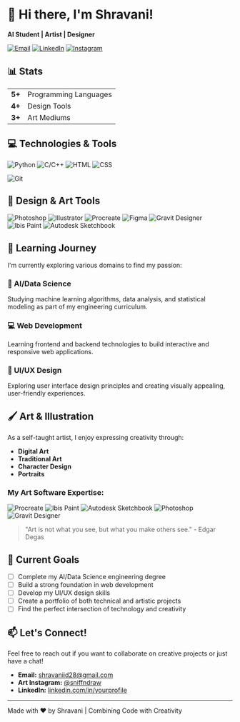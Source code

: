# 👋 Hi there, I'm Shravani!

**AI Student | Artist | Designer**

[![Email](https://img.shields.io/badge/Email-Contact%20Me-blue?style=flat-square&logo=gmail)](mailto:shravaniid28@gmail.com)
[![LinkedIn](https://img.shields.io/badge/LinkedIn-Connect-blue?style=flat-square&logo=linkedin)](https://linkedin.com/in/yourprofile)
[![Instagram](https://img.shields.io/badge/Instagram-@sniffndraw-E4405F?style=flat-square&logo=instagram)](https://instagram.com/sniffndraw)
<!-- [![Art Portfolio](https://img.shields.io/badge/Portfolio-View%20My%20Art-FF713E?style=flat-square&logo=adobe)](#)   -->

## 📊 Stats

| | |
| :--- | :--- |
| **5+** | Programming Languages |
| **4+** | Design Tools |
| **3+** | Art Mediums |

## 💻 Technologies & Tools

![Python](https://img.shields.io/badge/Python-3776AB?style=flat-square&logo=python&logoColor=white)
![C/C++](https://img.shields.io/badge/C/C++-00599C?style=flat-square&logo=c%2B%2B&logoColor=white)
![HTML](https://img.shields.io/badge/HTML-E34F26?style=flat-square&logo=html5&logoColor=white)
![CSS](https://img.shields.io/badge/CSS-1572B6?style=flat-square&logo=css3&logoColor=white)
<!-- ![SQL](https://img.shields.io/badge/SQL-4479A1?style=flat-square&logo=postgresql&logoColor=white) -->
![Git](https://img.shields.io/badge/Git-F05032?style=flat-square&logo=git&logoColor=white)

## 🎨 Design & Art Tools

![Photoshop](https://img.shields.io/badge/Photoshop-31A8FF?style=flat-square&logo=adobephotoshop&logoColor=white)
![Illustrator](https://img.shields.io/badge/Illustrator-FF9A00?style=flat-square&logo=adobeillustrator&logoColor=white)
![Procreate](https://img.shields.io/badge/Procreate-000000?style=flat-square&logo=procreate&logoColor=white)
![Figma](https://img.shields.io/badge/Figma-F24E1E?style=flat-square&logo=figma&logoColor=white)
![Gravit Designer](https://img.shields.io/badge/Gravit_Designer-FF713E?style=flat-square)
![Ibis Paint](https://img.shields.io/badge/Ibis_Paint-FF6B6B?style=flat-square)
![Autodesk Sketchbook](https://img.shields.io/badge/Sketchbook-00C7FF?style=flat-square)

## 🚀 Learning Journey

I'm currently exploring various domains to find my passion:

### 🤖 AI/Data Science
Studying machine learning algorithms, data analysis, and statistical modeling as part of my engineering curriculum.

### 💻 Web Development
Learning frontend and backend technologies to build interactive and responsive web applications.

### 🎨 UI/UX Design
Exploring user interface design principles and creating visually appealing, user-friendly experiences.

## 🖌️ Art & Illustration

As a self-taught artist, I enjoy expressing creativity through:

- **Digital Art**
- **Traditional Art** 
- **Character Design**
- **Portraits**

### My Art Software Expertise:
![Procreate](https://img.shields.io/badge/Procreate-000000?style=flat-square&logo=procreate&logoColor=white)
![Ibis Paint](https://img.shields.io/badge/Ibis_Paint-FF6B6B?style=flat-square)
![Autodesk Sketchbook](https://img.shields.io/badge/Sketchbook-00C7FF?style=flat-square)
![Photoshop](https://img.shields.io/badge/Photoshop-31A8FF?style=flat-square&logo=adobephotoshop&logoColor=white)
![Gravit Designer](https://img.shields.io/badge/Gravit_Designer-FF713E?style=flat-square)

> "Art is not what you see, but what you make others see." - Edgar Degas

## 🎯 Current Goals

- [ ] Complete my AI/Data Science engineering degree
- [ ] Build a strong foundation in web development  
- [ ] Develop my UI/UX design skills
- [ ] Create a portfolio of both technical and artistic projects
- [ ] Find the perfect intersection of technology and creativity

## 📫 Let's Connect!

Feel free to reach out if you want to collaborate on creative projects or just have a chat!

- **Email:** shravaniid28@gmail.com
- **Art Instagram:** [@sniffndraw](https://instagram.com/sniffndraw)
- **LinkedIn:** [linkedin.com/in/yourprofile](https://linkedin.com/in/yourprofile)

---

Made with ❤️ by Shravani | Combining Code with Creativity
